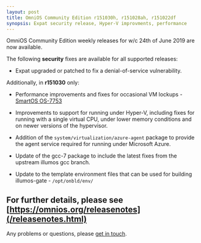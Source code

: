 ```yaml
---
layout: post
title: OmniOS Community Edition r151030h, r151028ah, r151022df
synopsis: Expat security release, Hyper-V improvments, performance
---
```

OmniOS Community Edition weekly releases for w/c 24th of June 2019 are
now available.

The following **security** fixes are available for all supported releases:

* Expat upgraded or patched to fix a denial-of-service vulnerability.

Additionally, in **r151030** only:

* Performance improvements and fixes for occasional VM lockups -
  [SmartOS OS-7753](https://smartos.org/bugview/OS-7753)

* Improvements to support for running under Hyper-V, including fixes for
  running with a single virtual CPU, under lower memory conditions and on
  newer versions of the hypervisor.

* Addition of the `system/virtualization/azure-agent` package to provide the
  agent service required for running under Microsoft Azure.

* Update of the gcc-7 package to include the latest fixes from the upstream
  illumos gcc branch.

* Update to the template environment files that can be used for building
  illumos-gate - `/opt/onbld/env/`


For further details, please see
[https://omnios.org/releasenotes](/releasenotes.html)
---

Any problems or questions, please [get in touch](/about/contact.html).

